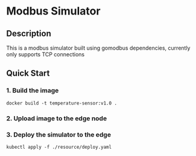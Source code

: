 # Modbus Simulator

## Description
This is a modbus simulator built using gomodbus dependencies, currently only supports TCP connections

## Quick Start

### 1. Build the image
```
docker build -t temperature-sensor:v1.0 .
```
### 2. Upload image to the edge node

### 3. Deploy the simulator to the edge
```
kubectl apply -f ./resource/deploy.yaml
```